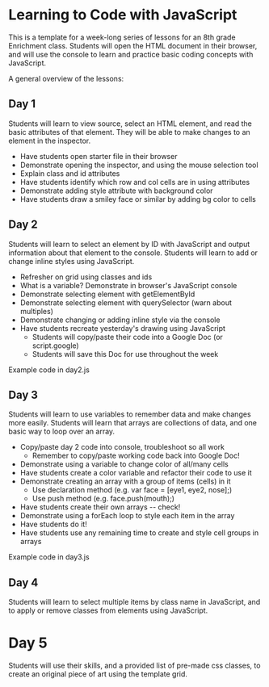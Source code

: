 # Learning to Code with JavaScript

This is a template for a week-long series of lessons for an 8th grade Enrichment
class. Students will open the HTML document in their browser, and will use the
console to learn and practice basic coding concepts with JavaScript.

A general overview of the lessons:

## Day 1
Students will learn to view source, select an HTML element, and read the basic
attributes of that element. They will be able to make changes to an element in
the inspector.

* Have students open starter file in their browser
* Demonstrate opening the inspector, and using the mouse selection tool
* Explain class and id attributes
* Have students identify which row and col cells are in using attributes
* Demonstrate adding style attribute with background color
* Have students draw a smiley face or similar by adding bg color to cells

## Day 2
Students will learn to select an element by ID with JavaScript and output
information about that element to the console. Students will learn to add or
change inline styles using JavaScript.

* Refresher on grid using classes and ids
* What is a variable? Demonstrate in browser's JavaScript console
* Demonstrate selecting element with getElementById
* Demonstrate selecting element with querySelector (warn about multiples)
* Demonstrate changing or adding inline style via the console
* Have students recreate yesterday's drawing using JavaScript
  * Students will copy/paste their code into a Google Doc (or script.google)
  * Students will save this Doc for use throughout the week

Example code in day2.js

## Day 3
Students will learn to use variables to remember data and make changes more
easily. Students will learn that arrays are collections of data, and one
basic way to loop over an array.

* Copy/paste day 2 code into console, troubleshoot so all work
  * Remember to copy/paste working code back into Google Doc!
* Demonstrate using a variable to change color of all/many cells
* Have students create a color variable and refactor their code to use it
* Demonstrate creating an array with a group of items (cells) in it
  * Use declaration method (e.g. var face = [eye1, eye2, nose];)
  * Use push method (e.g. face.push(mouth);)
* Have students create their own arrays -- check!
* Demonstrate using a forEach loop to style each item in the array
* Have students do it!
* Have students use any remaining time to create and style cell groups in arrays

Example code in day3.js

## Day 4
Students will learn to select multiple items by class name in JavaScript, and
to apply or remove classes from elements using JavaScript.

# Day 5
Students will use their skills, and a provided list of pre-made css classes,
to create an original piece of art using the template grid.
